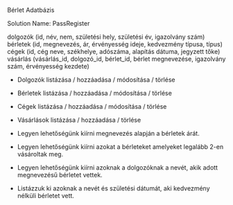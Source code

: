 Bérlet Adatbázis

Solution Name: PassRegister

dolgozók ​(id, név, nem, születési hely, születési év, igazolvány szám)
bérletek (id, megnevezés, ár, érvényesség ideje, kedvezmény típusa, típus)
cégek (id, cég neve, székhelye, adószáma, alapítás dátuma, jegyzett tőke)
vásárlás (vásárlás_id, dolgozó_id, bérlet_id, bérlet megnevezése, igazolvány szám, érvényesség kezdete)

- Dolgozók listázása / hozzáadása / módosítása / törlése
- Bérletek listázása / hozzáadása / módosítása / törlése
- Cégek listázása / hozzáadása / módosítása / törlése
- Vásárlások listázása / hozzáadása / törlése

- Legyen lehetőségünk kiírni megnevezés alapján a bérletek árát.
- Legyen lehetőségünk kiírni azokat a bérleteket amelyeket legalább 2-en vásároltak meg.
- Legyen lehetőségünk kiírni azoknak a dolgozóknak a nevét, akik adott megnevezésű bérletet vettek.
- Listázzuk ki azoknak a nevét és születési dátumát, aki kedvezmény nélküli
bérletet vett.
